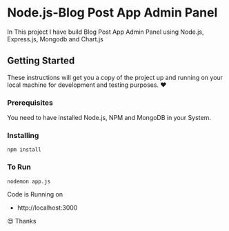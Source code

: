 # Node.js-Blog Post App Admin Panel

In This project I have build Blog Post App Admin Panel using Node.js, Express.js, Mongodb and Chart.js

## Getting Started

These instructions will get you a copy of the project up and running on your local machine for development and testing purposes. :heart:

### Prerequisites

You need to have installed Node.js, NPM and MongoDB in your System.

### Installing
```
npm install
```

### To Run
```
nodemon app.js
```

Code is Running on 
+ http://localhost:3000

:heart_eyes: Thanks

